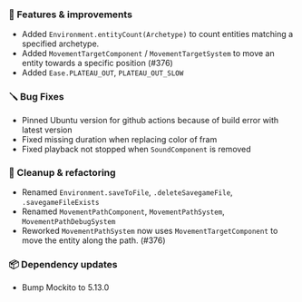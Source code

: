### 🚀 Features & improvements

- Added `Environment.entityCount(Archetype)` to count entities matching a specified archetype.
- Added `MovementTargetComponent` / `MovementTargetSystem` to move an entity towards a specific position (#376)
- Added `Ease.PLATEAU_OUT`, `PLATEAU_OUT_SLOW`

### 🪛 Bug Fixes

- Pinned Ubuntu version for github actions because of build error with latest version
- Fixed missing duration when replacing color of fram
- Fixed playback not stopped when `SoundComponent` is removed

### 🧽 Cleanup & refactoring

- Renamed `Environment.saveToFile`, `.deleteSavegameFile`, `.savegameFileExists`
- Renamed `MovementPathComponent`, `MovementPathSystem`, `MovementPathDebugSystem`
- Reworked `MovementPathSystem` now uses `MovementTargetComponent` to move the entity along the path. (#376)

### 📦 Dependency updates

- Bump Mockito to 5.13.0